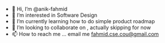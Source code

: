 - 👋 Hi, I’m @anik-fahmid
- 👀 I’m interested in Software Design
- 🌱 I’m currently learning how to do simple product roadmap
- 💞️ I’m looking to collaborate on , actually skipping for now
- 📫 How to reach me ... email me fahmid.cse.cou@gmail.com

<!---
anik-fahmid/anik-fahmid is a ✨ special ✨ repository because its `README.md` (this file) appears on your GitHub profile.
You can click the Preview link to take a look at your changes.
--->
